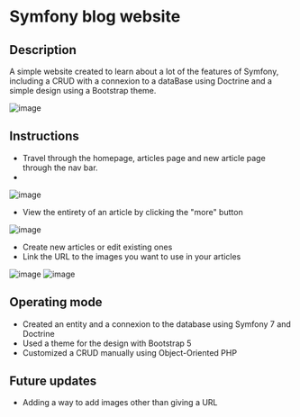# Symfony blog website

## Description

A simple website created to learn about a lot of the features of Symfony, including a CRUD with a connexion to a dataBase using Doctrine and a simple design using a Bootstrap theme.

![image](https://github.com/DenisMth/Symfony-Learn/assets/151639749/f1c402d8-8901-4268-867d-9f6614ee71ca)

## Instructions

- Travel through the homepage, articles page and new article page through the nav bar.
- 
![image](https://github.com/DenisMth/Symfony-Learn/assets/151639749/80978dc1-db28-4546-9a1e-f8bf50159d02)

- View the entirety of an article by clicking the "more" button

![image](https://github.com/DenisMth/Symfony-Learn/assets/151639749/c048999a-c37a-41c8-a8ab-1e39dcbab36b)

- Create new articles or edit existing ones
- Link the URL to the images you want to use in your articles

![image](https://github.com/DenisMth/Symfony-Learn/assets/151639749/bd381931-1b64-46f2-9bde-e9d17d8367f9)
![image](https://github.com/DenisMth/Symfony-Learn/assets/151639749/f606c773-32bb-4917-b805-063f64e2221e)

## Operating mode

- Created an entity and a connexion to the database using Symfony 7 and Doctrine
- Used a theme for the design with Bootstrap 5
- Customized a CRUD manually using Object-Oriented PHP

## Future updates

- Adding a way to add images other than giving a URL
